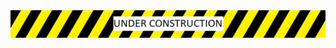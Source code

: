 <html>
  <head>
  </head>
  <body>
    <img src="Caution_tape.png" alt="Caution tape reading Under Construction" title="Caution: This area is a Hard Hat Zone">
  </body>
</html>
